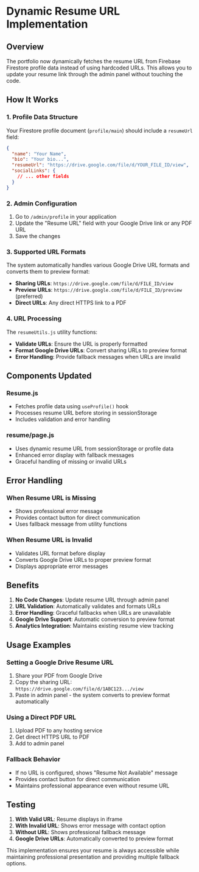 # Dynamic Resume URL Implementation

## Overview

The portfolio now dynamically fetches the resume URL from Firebase Firestore profile data instead of using hardcoded URLs. This allows you to update your resume link through the admin panel without touching the code.

## How It Works

### 1. Profile Data Structure

Your Firestore profile document (`profile/main`) should include a `resumeUrl` field:

```json
{
  "name": "Your Name",
  "bio": "Your bio...",
  "resumeUrl": "https://drive.google.com/file/d/YOUR_FILE_ID/view",
  "socialLinks": {
    // ... other fields
  }
}
```

### 2. Admin Configuration

1. Go to `/admin/profile` in your application
2. Update the "Resume URL" field with your Google Drive link or any PDF URL
3. Save the changes

### 3. Supported URL Formats

The system automatically handles various Google Drive URL formats and converts them to preview format:

- **Sharing URLs**: `https://drive.google.com/file/d/FILE_ID/view`
- **Preview URLs**: `https://drive.google.com/file/d/FILE_ID/preview` (preferred)
- **Direct URLs**: Any direct HTTPS link to a PDF

### 4. URL Processing

The `resumeUtils.js` utility functions:

- **Validate URLs**: Ensure the URL is properly formatted
- **Format Google Drive URLs**: Convert sharing URLs to preview format
- **Error Handling**: Provide fallback messages when URLs are invalid

## Components Updated

### Resume.js

- Fetches profile data using `useProfile()` hook
- Processes resume URL before storing in sessionStorage
- Includes validation and error handling

### resume/page.js

- Uses dynamic resume URL from sessionStorage or profile data
- Enhanced error display with fallback messages
- Graceful handling of missing or invalid URLs

## Error Handling

### When Resume URL is Missing

- Shows professional error message
- Provides contact button for direct communication
- Uses fallback message from utility functions

### When Resume URL is Invalid

- Validates URL format before display
- Converts Google Drive URLs to proper preview format
- Displays appropriate error messages

## Benefits

1. **No Code Changes**: Update resume URL through admin panel
2. **URL Validation**: Automatically validates and formats URLs
3. **Error Handling**: Graceful fallbacks when URLs are unavailable
4. **Google Drive Support**: Automatic conversion to preview format
5. **Analytics Integration**: Maintains existing resume view tracking

## Usage Examples

### Setting a Google Drive Resume URL

1. Share your PDF from Google Drive
2. Copy the sharing URL: `https://drive.google.com/file/d/1ABC123.../view`
3. Paste in admin panel - the system converts to preview format automatically

### Using a Direct PDF URL

1. Upload PDF to any hosting service
2. Get direct HTTPS URL to PDF
3. Add to admin panel

### Fallback Behavior

- If no URL is configured, shows "Resume Not Available" message
- Provides contact button for direct communication
- Maintains professional appearance even without resume URL

## Testing

1. **With Valid URL**: Resume displays in iframe
2. **With Invalid URL**: Shows error message with contact option
3. **Without URL**: Shows professional fallback message
4. **Google Drive URLs**: Automatically converted to preview format

This implementation ensures your resume is always accessible while maintaining professional presentation and providing multiple fallback options.
